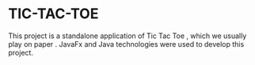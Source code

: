 # TIC-TAC-TOE
This project is a standalone application of Tic Tac Toe , which we usually play on paper . JavaFx and Java technologies were used to develop this project.
